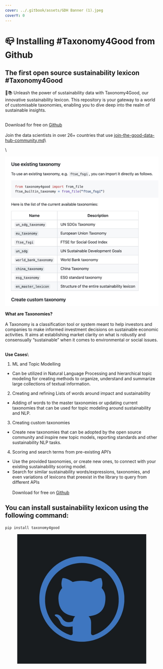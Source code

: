 ```yaml
---
cover: ../.gitbook/assets/GDH Banner (1).jpeg
coverY: 0
---
```


# 📪 Installing #Taxonomy4Good from Github

## The first open source sustainability lexicon #Taxonomy4Good



🌱📚 Unleash the power of sustainability data with Taxonomy4Good, our innovative sustainability lexicon. This repository is your gateway to a world of customisable taxonomies, enabling you to dive deep into the realm of sustainable insights.

\
Download for free on [Github](https://github.com/GoodDataHub/taxonomy4good)\
\
Join the data scientists in over 26+ countries that use [join-the-good-data-hub-community.md](../overview/join-the-good-data-hub-community.md "mention")\


\




&#x20;                                  ![](<../.gitbook/assets/Screenshot 2023-08-23 at 12.19.20.jpg>)





**What are Taxonomies?**\
\
A Taxonomy is a classification tool or system meant to help investors and companies to make informed investment decisions on sustainable economic activities. It aims at establishing market clarity on what is robustly and consensually “sustainable” when it comes to environmental or social issues.

\
**Use Cases**\


1. ML and Topic Modelling&#x20;

* Can be utilized in Natural Language Processing and hierarchical topic modeling for creating methods to organize, understand and summarize large collections of textual information.

2. Creating and refining Lists of words around impact and sustainability

* Adding of words to the master taxonomies or updating current taxonomies that can be used for topic modeling around sustainability and NLP.

3. Creating custom taxonomies

* Create new taxonomies that can be adopted by the open source community and inspire new topic models, reporting standards and other sustainability NLP tasks.

4. Scoring and search terms from pre-existing API’s

* Use the provided taxonomies, or create new ones, to connect with your existing sustainability scoring model.
* Search for similar sustainability words/expressions, taxonomies, and even variations of lexicons that preexist in the library to query from different APIs\
  \
  Download for free on [Github](https://github.com/GoodDataHub/taxonomy4good)

## You  can install sustainability lexicon using the following command:

`pip install taxonomy4good`

<figure><img src="../.gitbook/assets/Github Logo.jpeg" alt=""><figcaption></figcaption></figure>

